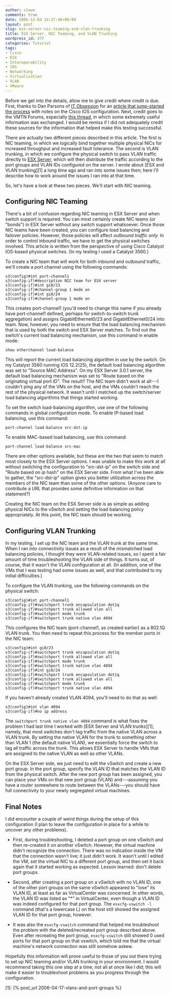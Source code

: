 ```yaml
---
author: slowe
comments: true
date: 2006-12-04 14:37:46+00:00
layout: post
slug: esx-server-nic-teaming-and-vlan-trunking
title: ESX Server, NIC Teaming, and VLAN Trunking
wordpress_id: 377
categories: Tutorial
tags:
- Cisco
- ESX
- Interoperability
- IOS
- Networking
- Virtualization
- VLAN
- VMware
---
```


Before we get into the details, allow me to give credit where credit is due. First, thanks to Dan Parsons of [IT Obsession](http://www.itobsession.com/) for an [article that jump-started the process](http://www.itobsession.com/2005/12/20/nic-teaming-8023ad-in-vmware-esx-server/) with notes on the Cisco IOS configuration. Next, credit goes to the VMTN Forums, especially [this thread](http://www.vmware.com/community/thread.jspa?messageID=445938&#445938), in which some extremely useful information was exchanged. I would be remiss if I did not adequately credit these sources for the information that helped make this testing successful.

There are actually two different pieces described in this article. The first is NIC teaming, in which we logically bind together multiple physical NICs for increased throughput and increased fault tolerance. The second is VLAN trunking, in which we configure the physical switch to pass VLAN traffic directly to [ESX Server](http://www.vmware.com/products/vi/esx/), which will then distribute the traffic according to the port groups and VLAN IDs configured on the server. I wrote about [ESX and VLAN trunking][1] a long time ago and ran into some issues then; here I'll describe how to work around the issues I ran into at that time.

So, let's have a look at these two pieces. We'll start with NIC teaming.

## Configuring NIC Teaming

There's a bit of confusion regarding NIC teaming in ESX Server and when switch support is required. You can most certainly create NIC teams (or "bonds") in ESX Server without any switch support whatsoever. Once those NIC teams have been created, you can configure load balancing and failover policies. However, those policies will affect _outbound traffic only._ In order to control inbound traffic, we have to get the physical switches involved. This article is written from the perspective of using Cisco Catalyst IOS-based physical switches. (In my testing I used a Catalyst 3560.)

To create a NIC team that will work for both inbound and outbound traffic, we'll create a port channel using the following commands:

	s3(config)#int port-channel1  
	s3(config-if)#description NIC team for ESX server  
	s3(config-if)#int gi0/23  
	s3(config-if)#channel-group 1 mode on  
	s3(config-if)#int gi0/24  
	s3(config-if)#channel-group 1 mode on

This creates port-channel1 (you'd need to change this name if you already have port-channel1 defined, perhaps for switch-to-switch trunk aggregation) and assigns GigabitEthernet0/23 and GigabitEthernet0/24 into team. Now, however, you need to ensure that the load balancing mechanism that is used by both the switch and ESX Server matches. To find out the switch's current load balancing mechanism, use this command in enable mode:

	show etherchannel load-balance

This will report the current load balancing algorithm in use by the switch. On my Catalyst 3560 running IOS 12.2(25), the default load balancing algorithm was set to "Source MAC Address". On my ESX Server 3.0.1 server, the default load balancing mechanism was set to "Route based on the originating virtual port ID". The result? The NIC team didn't work at all---I couldn't ping any of the VMs on the host, and the VMs couldn't reach the rest of the physical network. It wasn't until I matched up the switch/server load balancing algorithms that things started working.

To set the switch load-balancing algorithm, use one of the following commands in global configuration mode. To enable IP-based load balancing, use this command:

	port-channel load-balance src-dst-ip

To enable MAC-based load balancing, use this command:

	port-channel load-balance src-mac

There are other options available, but these are the two that seem to match most closely to the ESX Server options. I was unable to make this work at all without switching the configuration to "src-dst-ip" on the switch side and "Route based on ip hash" on the ESX Server side. From what I've been able to gather, the "src-dst-ip" option gives you better utilization across the members of the NIC team than some of the other options. (Anyone care to contribute a URL that provides some definitive information on that statement?)

Creating the NIC team on the ESX Server side is as simple as adding physical NICs to the vSwitch and setting the load balancing policy appropriately. At this point, the NIC team should be working.

## Configuring VLAN Trunking

In my testing, I set up the NIC team and the VLAN trunk at the same time. When I ran into connectivity issues as a result of the mismatched load balancing policies, I thought they were VLAN-related issues, so I spent a fair amount of time troubleshooting the VLAN side of things. It turns out, of course, that it wasn't the VLAN configuration at all. (In addition, one of the VMs that I was testing had some issues as well, and that contributed to my initial difficulties.)

To configure the VLAN trunking, use the following commands on the physical switch:

	s3(config)#int port-channel1  
	s3(config-if)#switchport trunk encapsulation dot1q  
	s3(config-if)#switchport trunk allowed vlan all  
	s3(config-if)#switchport mode trunk  
	s3(config-if)#switchport trunk native vlan 4094

This configures the NIC team (port-channel1, as created earlier) as a 802.1Q VLAN trunk. You then need to repeat this process for the member ports in the NIC team:

	s3(config)#int gi0/23  
	s3(config-if)#switchport trunk encapsulation dot1q  
	s3(config-if)#switchport trunk allowed vlan all  
	s3(config-if)#switchport mode trunk  
	s3(config-if)#switchport trunk native vlan 4094  
	s3(config-if)#int gi0/24  
	s3(config-if)#switchport trunk encapsulation dot1q  
	s3(config-if)#switchport trunk allowed vlan all  
	s3(config-if)#switchport mode trunk  
	s3(config-if)#switchport trunk native vlan 4094

If you haven't already created VLAN 4094, you'll need to do that as well:

	s3(config)#int vlan 4094  
	s3(config-if)#no ip address

The `switchport trunk native vlan 4094` command is what fixes the problem I had last time I worked with [ESX Server and VLAN trunks][1]; namely, that most switches don't tag traffic from the native VLAN across a VLAN trunk. By setting the native VLAN for the trunk to something other than VLAN 1 (the default native VLAN), we essentially force the switch to tag all traffic across the trunk. This allows ESX Server to handle VMs that are assigned to the native VLAN as well as other VLANs.

On the ESX Server side, we just need to edit the vSwitch and create a new port group. In the port group, specify the VLAN ID that matches the VLAN ID from the physical switch. After the new port group has been assigned, you can place your VMs on that new port group (VLAN) and---assuming you have a router somewhere to route between the VLANs---you should have full connectivity to your newly segregated virtual machines.

## Final Notes

I did encounter a couple of weird things during the setup of this configuration (I plan to leave the configuration in place for a while to uncover any other problems).

* First, during troubleshooting, I deleted a port group on one vSwitch and then re-created it on another vSwitch. However, the virtual machine didn't recognize the connection. There was no indication inside the VM that the connection wasn't live; it just didn't work. It wasn't until I edited the VM, set the virtual NIC to a different port group, and then set it back again that it started working as expected. Lesson learned: don't delete port groups.

* Second, after creating a port group on a vSwitch with no VLAN ID, one of the other port groups on the same vSwitch appeared to "lose" its VLAN ID, at least as far as VirtualCenter was concerned. In other words, the VLAN ID was listed as "*" in VirtualCenter, even though a VLAN ID was indeed configured for that port group. The `esxcfg-vswitch -l` command (that's a lowercase L) on the host still showed the assigned VLAN ID for that port group, however.

* It was also the `esxcfg-vswitch` command that helped me troubleshoot the problem with the deleted/recreated port group described above. Even after recreating the port group, `esxcfg-vswitch` still showed 0 used ports for that port group on that vswitch, which told me that the virtual machine's network connection was still somehow askew.

Hopefully this information will prove useful to those of you out there trying to set up NIC teaming and/or VLAN trunking in your environment. I would recommend taking this one step at a time, not all at once like I did; this will make it easier to troubleshoot problems as you progress through the configuration.

[1]: {% post_url 2006-04-17-vlans-and-port-groups %}
